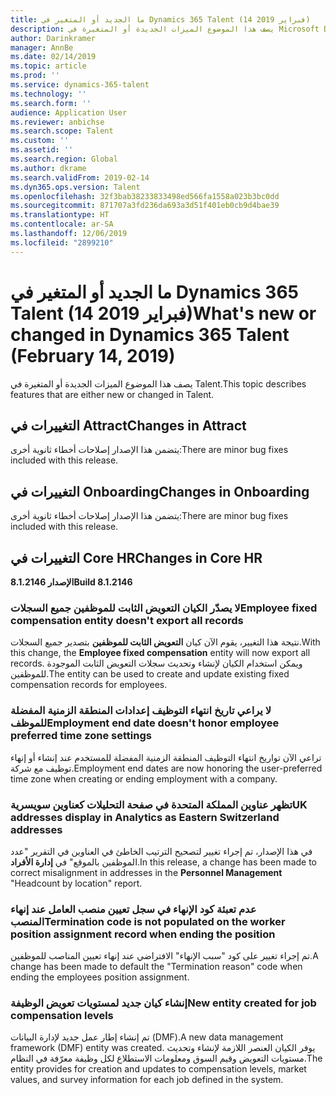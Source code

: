 ```yaml
---
title: ما الجديد أو المتغير في Dynamics 365 Talent (14 فبراير 2019)
description: يصف هذا الموضوع الميزات الجديدة أو المتغيرة في Microsoft Dynamics 365 Talent.
author: Darinkramer
manager: AnnBe
ms.date: 02/14/2019
ms.topic: article
ms.prod: ''
ms.service: dynamics-365-talent
ms.technology: ''
ms.search.form: ''
audience: Application User
ms.reviewer: anbichse
ms.search.scope: Talent
ms.custom: ''
ms.assetid: ''
ms.search.region: Global
ms.author: dkrame
ms.search.validFrom: 2019-02-14
ms.dyn365.ops.version: Talent
ms.openlocfilehash: 32f3bab38233833498ed566fa1558a023b3bc0dd
ms.sourcegitcommit: 871707a3fd236da693a3d51f401eb0cb9d4bae39
ms.translationtype: HT
ms.contentlocale: ar-SA
ms.lasthandoff: 12/06/2019
ms.locfileid: "2899210"
---
```

# <a name="whats-new-or-changed-in-dynamics-365-talent-february-14-2019"></a><span data-ttu-id="47bfe-103">ما الجديد أو المتغير في Dynamics 365 Talent (14 فبراير 2019)</span><span class="sxs-lookup"><span data-stu-id="47bfe-103">What's new or changed in Dynamics 365 Talent (February 14, 2019)</span></span>

<span data-ttu-id="47bfe-104">يصف هذا الموضوع الميزات الجديدة أو المتغيرة في Talent.</span><span class="sxs-lookup"><span data-stu-id="47bfe-104">This topic describes features that are either new or changed in Talent.</span></span>

## <a name="changes-in-attract"></a><span data-ttu-id="47bfe-105">التغييرات في Attract</span><span class="sxs-lookup"><span data-stu-id="47bfe-105">Changes in Attract</span></span>
<span data-ttu-id="47bfe-106">يتضمن هذا الإصدار إصلاحات أخطاء ثانوية أخرى:</span><span class="sxs-lookup"><span data-stu-id="47bfe-106">There are minor bug fixes included with this release.</span></span>

## <a name="changes-in-onboarding"></a><span data-ttu-id="47bfe-107">التغييرات في Onboarding</span><span class="sxs-lookup"><span data-stu-id="47bfe-107">Changes in Onboarding</span></span>
<span data-ttu-id="47bfe-108">يتضمن هذا الإصدار إصلاحات أخطاء ثانوية أخرى:</span><span class="sxs-lookup"><span data-stu-id="47bfe-108">There are minor bug fixes included with this release.</span></span>
 
## <a name="changes-in-core-hr"></a><span data-ttu-id="47bfe-109">التغييرات في Core HR</span><span class="sxs-lookup"><span data-stu-id="47bfe-109">Changes in Core HR</span></span> 
<span data-ttu-id="47bfe-110">**الإصدار 8.1.2146**</span><span class="sxs-lookup"><span data-stu-id="47bfe-110">**Build 8.1.2146**</span></span>

### <a name="employee-fixed-compensation-entity-doesnt-export-all-records"></a><span data-ttu-id="47bfe-111">لا يصدّر الكيان التعويض الثابت للموظفين جميع السجلات</span><span class="sxs-lookup"><span data-stu-id="47bfe-111">Employee fixed compensation entity doesn't export all records</span></span>
<span data-ttu-id="47bfe-112">نتيجة هذا التغيير، يقوم الآن كيان **التعويض الثابت للموظفين** بتصدير جميع السجلات.</span><span class="sxs-lookup"><span data-stu-id="47bfe-112">With this change, the **Employee fixed compensation** entity will now export all records.</span></span> <span data-ttu-id="47bfe-113">ويمكن استخدام الكيان لإنشاء وتحديث سجلات التعويض الثابت الموجودة للموظفين.</span><span class="sxs-lookup"><span data-stu-id="47bfe-113">The entity can be used to create and update existing fixed compensation records for employees.</span></span> 

### <a name="employment-end-date-doesnt-honor-employee-preferred-time-zone-settings"></a><span data-ttu-id="47bfe-114">لا يراعي تاريخ انتهاء التوظيف إعدادات المنطقة الزمنية المفضلة للموظف</span><span class="sxs-lookup"><span data-stu-id="47bfe-114">Employment end date doesn't honor employee preferred time zone settings</span></span>
<span data-ttu-id="47bfe-115">تراعي الآن تواريخ انتهاء التوظيف المنطقة الزمنية المفضلة للمستخدم عند إنشاء أو إنهاء توظيف مع شركة.</span><span class="sxs-lookup"><span data-stu-id="47bfe-115">Employment end dates are now honoring the user-preferred time zone when creating or ending employment with a company.</span></span>
 
### <a name="uk-addresses-display-in-analytics-as-eastern-switzerland-addresses"></a><span data-ttu-id="47bfe-116">تظهر عناوين المملكة المتحدة في صفحة التحليلات كعناوين سويسرية</span><span class="sxs-lookup"><span data-stu-id="47bfe-116">UK addresses display in Analytics as Eastern Switzerland addresses</span></span>
<span data-ttu-id="47bfe-117">في هذا الإصدار، تم إجراء تغيير لتصحيح الترتيب الخاطئ في العناوين في التقرير "عدد الموظفين بالموقع" في **إدارة الأفراد**.</span><span class="sxs-lookup"><span data-stu-id="47bfe-117">In this release, a change has been made to correct misalignment in addresses in the **Personnel Management** "Headcount by location" report.</span></span>
 
### <a name="termination-code-is-not-populated-on-the-worker-position-assignment-record-when-ending-the-position"></a><span data-ttu-id="47bfe-118">عدم تعبئة كود الإنهاء في سجل تعيين منصب العامل‬ عند إنهاء المنصب</span><span class="sxs-lookup"><span data-stu-id="47bfe-118">Termination code is not populated on the worker position assignment record when ending the position</span></span>
<span data-ttu-id="47bfe-119">تم إجراء تغيير على كود "سبب الإنهاء" الافتراضي عند إنهاء تعيين المناصب للموظفين.</span><span class="sxs-lookup"><span data-stu-id="47bfe-119">A change has been made to default the "Termination reason" code when ending the employees position assignment.</span></span>

### <a name="new-entity-created-for-job-compensation-levels"></a><span data-ttu-id="47bfe-120">إنشاء كيان جديد لمستويات تعويض الوظيفة</span><span class="sxs-lookup"><span data-stu-id="47bfe-120">New entity created for job compensation levels</span></span>
<span data-ttu-id="47bfe-121">تم إنشاء إطار عمل جديد لإدارة البيانات (DMF).</span><span class="sxs-lookup"><span data-stu-id="47bfe-121">A new data management framework (DMF) entity was created.</span></span> <span data-ttu-id="47bfe-122">يوفر الكيان العنصر اللازمة لإنشاء وتحديث مستويات التعويض وقيم السوق ومعلومات الاستطلاع لكل وظيفة معرّفة في النظام.</span><span class="sxs-lookup"><span data-stu-id="47bfe-122">The entity provides for creation and updates to compensation levels, market values, and survey information for each job defined in the system.</span></span>
